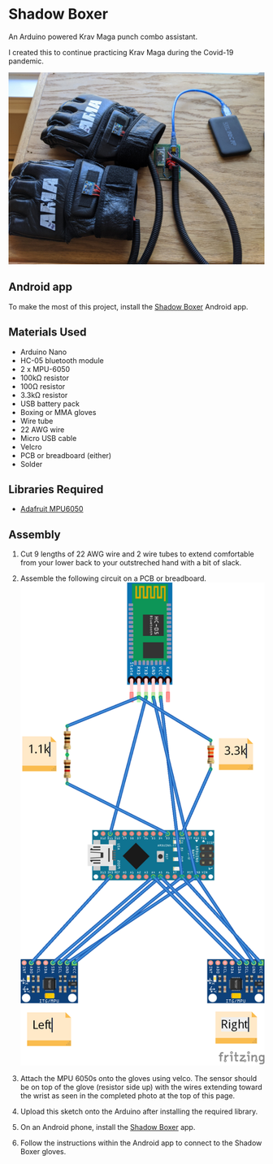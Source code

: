 # Shadow Boxer
 An Arduino powered Krav Maga punch combo assistant.

 I created this to continue practicing Krav Maga during the Covid-19 pandemic. 

 ![Schematic](assets/gloves.jpg)

 ## Android app
 To make the most of this project, install the [Shadow Boxer](https://github.com/kylecorry31/shadow-boxer-android) Android app.

 ## Materials Used
 - Arduino Nano
 - HC-05 bluetooth module
 - 2 x MPU-6050
 - 100kΩ resistor
 - 100Ω resistor
 - 3.3kΩ resistor
 - USB battery pack
 - Boxing or MMA gloves
 - Wire tube
 - 22 AWG wire
 - Micro USB cable
 - Velcro
 - PCB or breadboard (either)
 - Solder

## Libraries Required
- [Adafruit MPU6050](https://github.com/adafruit/Adafruit_MPU6050)

## Assembly

1. Cut 9 lengths of 22 AWG wire and 2 wire tubes to extend comfortable from your lower back to your outstreched hand with a bit of slack.

2. Assemble the following circuit on a PCB or breadboard.
![Schematic](assets/schematic.png)

3. Attach the MPU 6050s onto the gloves using velco. The sensor should be on top of the glove (resistor side up) with the wires extending toward the wrist as seen in the completed photo at the top of this page.

4. Upload this sketch onto the Arduino after installing the required library.

5. On an Android phone, install the [Shadow Boxer](https://github.com/kylecorry31/shadow-boxer-android) app.

6. Follow the instructions within the Android app to connect to the Shadow Boxer gloves.